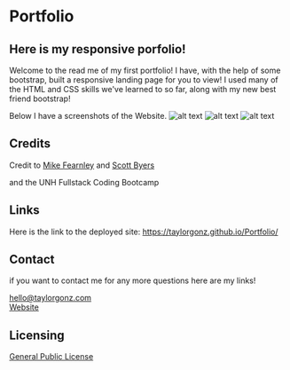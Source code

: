 # Portfolio

## Here is my responsive porfolio!

Welcome to the read me of my first portfolio! I have, with the help of some bootstrap, built a responsive landing page for you to view!
I used many of the HTML and CSS skills we've learned to so far, along with my new best friend bootstrap!


Below I have a screenshots of the Website.
![alt text](./Assets/Images/screenshots/about-screenshots.png)
![alt text](./Assets/Images/screenshots/contact-screenshots.png)
![alt text](./Assets/Images/screenshots/portfolio-screenshots.png)


## Credits
Credit to [Mike Fearnley](https://michaelfearnley.com/) and [Scott Byers](https://github.com/switch120)

and the UNH Fullstack Coding Bootcamp

## Links 
Here is the link to the deployed site: https://taylorgonz.github.io/Portfolio/

## Contact

if you want to contact me for any more questions here are my links!

hello@taylorgonz.com
<br>
[Website](http://www.taylorgonz.com)

## Licensing
 [General Public License](https://opensource.org/licenses/GPL-2.0)
